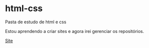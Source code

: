 # html-css
 Pasta de estudo de html e css

Estou aprendendo a criar sites e agora irei gerenciar os repositórios.

<a href= "https://juliasilva7.github.io/html-css/">Site</a>
